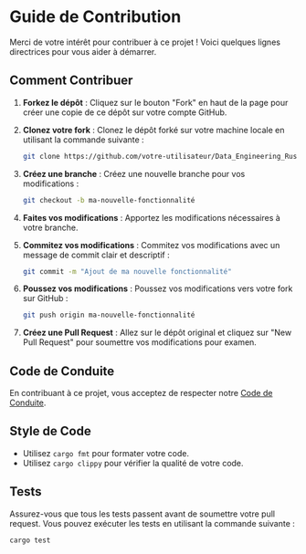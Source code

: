 # Guide de Contribution

Merci de votre intérêt pour contribuer à ce projet ! Voici quelques lignes directrices pour vous aider à démarrer.

## Comment Contribuer

1. **Forkez le dépôt** : Cliquez sur le bouton "Fork" en haut de la page pour créer une copie de ce dépôt sur votre compte GitHub.

2. **Clonez votre fork** : Clonez le dépôt forké sur votre machine locale en utilisant la commande suivante :
    ```sh
    git clone https://github.com/votre-utilisateur/Data_Engineering_Rust_Sandbox.git
    ```

3. **Créez une branche** : Créez une nouvelle branche pour vos modifications :
    ```sh
    git checkout -b ma-nouvelle-fonctionnalité
    ```

4. **Faites vos modifications** : Apportez les modifications nécessaires à votre branche.

5. **Commitez vos modifications** : Commitez vos modifications avec un message de commit clair et descriptif :
    ```sh
    git commit -m "Ajout de ma nouvelle fonctionnalité"
    ```

6. **Poussez vos modifications** : Poussez vos modifications vers votre fork sur GitHub :
    ```sh
    git push origin ma-nouvelle-fonctionnalité
    ```

7. **Créez une Pull Request** : Allez sur le dépôt original et cliquez sur "New Pull Request" pour soumettre vos modifications pour examen.

## Code de Conduite

En contribuant à ce projet, vous acceptez de respecter notre [Code de Conduite](CODE_OF_CONDUCT.md).

## Style de Code

- Utilisez `cargo fmt` pour formater votre code.
- Utilisez `cargo clippy` pour vérifier la qualité de votre code.

## Tests

Assurez-vous que tous les tests passent avant de soumettre votre pull request. Vous pouvez exécuter les tests en utilisant la commande suivante :
```sh
cargo test